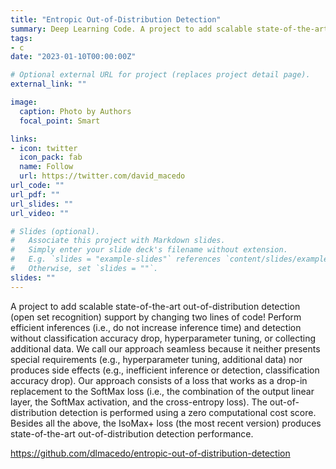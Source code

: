 ```yaml
---
title: "Entropic Out-of-Distribution Detection"
summary: Deep Learning Code. A project to add scalable state-of-the-art out-of-distribution detection (open set recognition) support to your deep learning model.
tags:
- c
date: "2023-01-10T00:00:00Z"

# Optional external URL for project (replaces project detail page).
external_link: ""

image:
  caption: Photo by Authors
  focal_point: Smart

links:
- icon: twitter
  icon_pack: fab
  name: Follow
  url: https://twitter.com/david_macedo
url_code: ""
url_pdf: ""
url_slides: ""
url_video: ""

# Slides (optional).
#   Associate this project with Markdown slides.
#   Simply enter your slide deck's filename without extension.
#   E.g. `slides = "example-slides"` references `content/slides/example-slides.md`.
#   Otherwise, set `slides = ""`.
slides: ""
---
```


A project to add scalable state-of-the-art out-of-distribution detection (open set recognition) support by changing two lines of code! Perform efficient inferences (i.e., do not increase inference time) and detection without classification accuracy drop, hyperparameter tuning, or collecting additional data. We call our approach seamless because it neither presents special requirements (e.g., hyperparameter tuning, additional data) nor produces side effects (e.g., inefficient inference or detection, classification accuracy drop). Our approach consists of a loss that works as a drop-in replacement to the SoftMax loss (i.e., the combination of the output linear layer, the SoftMax activation, and the cross-entropy loss). The out-of-distribution detection is performed using a zero computational cost score. Besides all the above, the IsoMax+ loss (the most recent version) produces state-of-the-art out-of-distribution detection performance.

https://github.com/dlmacedo/entropic-out-of-distribution-detection
